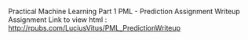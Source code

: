 Practical Machine Learning Part 1
PML - Prediction Assignment Writeup Assignment
Link to view html : 
http://rpubs.com/LuciusVitus/PML_PredictionWriteup
